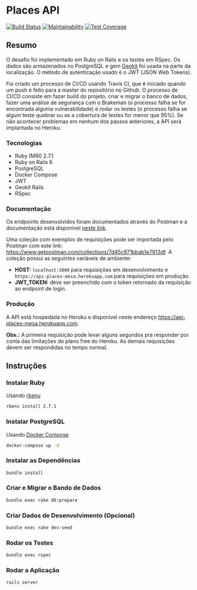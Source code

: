 # Places API

[![Build Status](https://travis-ci.org/ramonsantos/places-api.svg?branch=master)](https://travis-ci.org/ramonsantos/places-api)
[![Maintainability](https://api.codeclimate.com/v1/badges/efa72aa4b1a4b713255c/maintainability)](https://codeclimate.com/github/ramonsantos/places-api/maintainability)
[![Test Coverage](https://api.codeclimate.com/v1/badges/efa72aa4b1a4b713255c/test_coverage)](https://codeclimate.com/github/ramonsantos/places-api/test_coverage)

## Resumo

O desafio foi implementado em Ruby on Rails e os testes em RSpec. Os dados são armazenados no PostgreSQL e gem [Geokit](https://github.com/geokit/geokit-rails) foi usada na parte da localização. O método de autenticação usado é o JWT (JSON Web Tokens).

Foi criado um processo de CI/CD usando Travis CI, que é iniciado quando um push é feito para a master do repositório no Github. O processo de CI/CD consiste em fazer build do projeto, criar e migrar o banco de dados, fazer uma análise de segurança com o Brakeman (o processo falha se for encontrada alguma vulnerabilidade) e rodar os testes (o processo falha se algum teste quebrar ou se a cobertura de testes for menor que 95%). Se não acontecer problemas em nenhum dos passos anteriores, a API será implantada no Heroku.

### Tecnologias

* Ruby (MRI) 2.7.1
* Ruby on Rails 6
* PostgreSQL
* Docker Compose
* JWT
* Geokit Rails
* RSpec

### Documentação

Os endpoints desenvolvidos foram documentados através do Postman e a documentação está disponível [neste link](https://documenter.getpostman.com/view/8343594/TVCe18Jo#dd3418e8-af0a-4545-af6b-2d65bb8ae599).

Uma coleção com exemplos de requisições pode ser importada pelo Postman com este link: https://www.getpostman.com/collections/7d45c971bbab1e7913df. A coleção possui as seguintes variáveis de ambiente:

* **HOST:** ```localhost:3000``` para requisições em desenvolvimento e ```https://api-places-mesa.herokuapp.com``` para requisições em produção.
* **JWT_TOKEN:** deve ser preenchido com o token retornado da requisição ao endpoint de login.

### Produção

A API está hospedada no Heroku e disponível neste endereço https://api-places-mesa.herokuapp.com.

**Obs.:** A primeira requisição pode levar alguns segundos pra responder por conta das limitações do plano free do Heroku. As demais requisições devem ser respondidas no tempo normal.

## Instruções

### Instalar Ruby

Usando [rbenv](https://github.com/rbenv/rbenv)

``` bash
rbenv install 2.7.1
```

### Instalar PostgreSQL

Usando [Docker Compose](https://docs.docker.com/compose/)

``` bash
docker-compose up -d
```

### Instalar as Dependências

``` bash
bundle install
```

### Criar e Migrar o Bando de Dados

``` bash
bundle exec rake db:prepare
```

### Criar Dados de Desenvolvimento (Opcional)

``` bash
bundle exec rake dev:seed
```

### Rodar os Testes

``` bash
bundle exec rspec
```

### Rodar a Aplicação

``` bash
rails server
```
